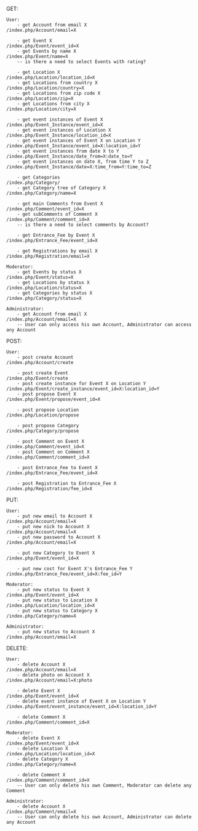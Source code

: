 GET:

    User:
        - get Account from email X                          /index.php/Account/email=X

        - get Event X                                       /index.php/Event/event_id=X
        - get Events by name X                              /index.php/Event/name=X
        -- is there a need to select Events with rating?

        - get Location X                                    /index.php/Location/location_id=X
        - get Locations from country X                      /index.php/Location/country=X
        - get Locations from zip code X                     /index.php/Location/zip=X
        - get Locations from city X                         /index.php/Location/city=X

        - get event instances of Event X                    /index.php/Event_Instance/event_id=X
        - get event instances of Location X                 /index.php/Event_Instance/location_id=X
        - get event instances of Event X on Location Y      /index.php/Event_Instance/event_id=X:location_id=Y
        - get event instances from date X to Y              /index.php/Event_Instance/date_from=X:date_to=Y
        - get event instances on date X, from time Y to Z   /index.php/Event_Instance/date=X:time_from=Y:time_to=Z

        - get Categories                                    /index.php/Category/
        - get Category tree of Category X                   /index.php/Category/name=X

        - get main Comments from Event X                    /index.php/Comment/event_id=X
        - get subComments of Comment X                      /index.php/Comment/comment_id=X
        -- is there a need to select comments by Account?

        - get Entrance_Fee by Event X                       /index.php/Entrance_Fee/event_id=X
        
        - get Registrations by email X                      /index.php/Registration/email=X

    Moderator:
        - get Events by status X                            /index.php/Event/status=X
        - get Locations by status X                         /index.php/Location/status=X
        - get Categories by status X                        /index.php/Category/status=X

    Administrator:
        - get Account from email X                          /index.php/Account/email=X
        -- User can only access his own Account, Administrator can access any Account

POST:

    User:
        - post create Account                               /index.php/Account/create

        - post create Event                                 /index.php/Event/create
        - post create instance for Event X on Location Y    /index.php/Event/create_instance/event_id=X:location_id=Y
        - post propose Event X                              /index.php/Event/propose/event_id=X

        - post propose Location                             /index.php/Location/propose

        - post propose Category                             /index.php/Category/propose

        - post Comment on Event X                           /index.php/Comment/event_id=X
        - post Comment on Comment X                         /index.php/Comment/comment_id=X

        - post Entrance_Fee to Event X                      /index.php/Entrance_Fee/event_id=X

        - post Registration to Entrance_Fee X               /index.php/Registration/fee_id=X

PUT:

    User:
        - put new email to Account X                        /index.php/Account/email=X
        - put new nick to Account X                         /index.php/Account/email=X
        - put new password to Account X                     /index.php/Account/email=X

        - put new Category to Event X                       /index.php/Event/event_id=X

        - put new cost for Event X's Entrance_Fee Y         /index.php/Entrance_Fee/event_id=X:fee_id=Y

    Moderator:
        - put new status to Event X                         /index.php/Event/event_id=X
        - put new status to Location X                      /index.php/Location/location_id=X
        - put new status to Category X                      /index.php/Category/name=X
    
    Administrator:
        - put new status to Account X                       /index.php/Account/email=X

DELETE:

    User:
        - delete Account X                                  /index.php/Account/email=X
        - delete photo on Account X                         /index.php/Account/email=X:photo

        - delete Event X                                    /index.php/Event/event_id=X
        - delete event instance of Event X on Location Y    /index.php/Event/event_instance/event_id=X:location_id=Y

        - delete Comment X                                  /index.php/Comment/comment_id=X
    
    Moderator:
        - delete Event X                                    /index.php/Event/event_id=X
        - delete Location X                                 /index.php/Location/location_id=X
        - delete Category X                                 /index.php/Category/name=X

        - delete Comment X                                  /index.php/Comment/comment_id=X
        -- User can only delete his own Comment, Moderator can delete any Comment
    
    Administrator:
        - delete Account X                                  /index.php/Comment/email=X
        -- User can only delete his own Account, Administrator can delete any Account
